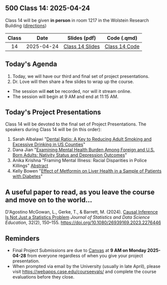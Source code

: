 ## 500 Class 14: 2025-04-24

Class 14 will be given **in person** in room 1217 in the Wolstein Research Building ([directions](https://case.edu/medicine/neurology/research/behavioral-health-research-group/directions-wolstein-research-building))

Class | Date | Slides (pdf) | Code (.qmd) 
:----: | :-----: | :-----------: | :--------:
14 | 2025-04-24 | [Class 14 Slides](https://github.com/THOMASELOVE/500-slides-2025/blob/main/500_slides14.pdf) | [Class 14 Code](https://github.com/THOMASELOVE/500-slides-2025/blob/main/500_slides14.qmd) 

## Today's Agenda

1. Today, we will have our third and final set of project presentations.
2. Dr. Love will then share a few slides to wrap up the course.

- The session will **not** be recorded, nor will it stream online.
- The session will begin at 9 AM and end at 11:15 AM.

## Today's Project Presentations

Class 14 will be devoted to the final set of Project Presentations. The speakers during Class 14 will be (in this order):

1. Sarah Albalawi "[Dental Ratio: A Key to Reducing Adult Smoking and Excessive Drinking in US Counties](https://thomaselove.github.io/500-proj-draft2-slides/slides/sarah_draft2.html)"
2. Dana Jian "[Examining Mental Health Burden Among Foreign and U.S. Born Adults: Nativity Status and Depression Outcomes](https://thomaselove.github.io/500-proj-draft2-slides/slides/dana_draft2.html)"
3. Anika Krishna "Framing Mental Illness: Racial Disparities in Police Killings" [Abstract](pdf/Anika_Abstract.pdf)
4. Kelly Bowen "[Effect of Metformin on Liver Health in a Sample of Patients with Diabetes](https://thomaselove.github.io/500-proj-draft2-slides/slides/kelly_draft2.html)"

## A useful paper to read, as you leave the course and move on to the world...

D'Agostino McGowan, L., Gerke, T., & Barrett, M. (2024). [Causal Inference Is Not Just a Statistics Problem](https://www.tandfonline.com/doi/full/10.1080/26939169.2023.2276446?src=recsys) *Journal of Statistics and Data Science Education*, 32(2), 150–155. https://doi.org/10.1080/26939169.2023.2276446

## Reminders

- Final Project Submissions are due to [Canvas](https://canvas.case.edu/) at **9 AM on Monday 2025-04-28** from everyone regardless of when you give your project presentation.
- When prompted via email by the University (usually in late April), please visit <https://webapps.case.edu/courseevals/> and complete the course evaluations before they close.
